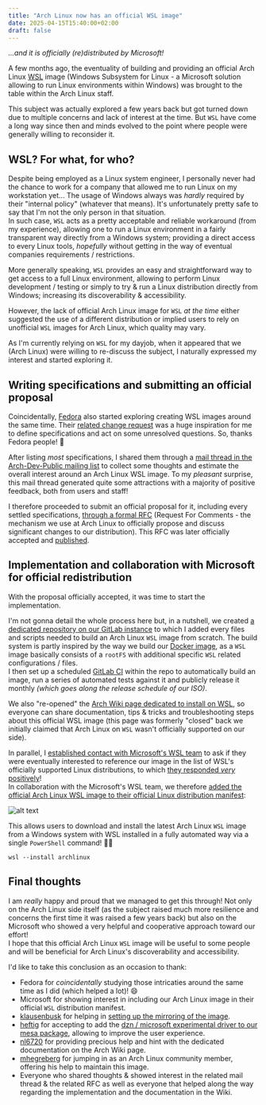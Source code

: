 ```yaml
---
title: "Arch Linux now has an official WSL image"
date: 2025-04-15T15:40:00+02:00
draft: false
---
```


*...and it is officially (re)distributed by Microsoft!*

A few months ago, the eventuality of building and providing an official Arch Linux [WSL](https://learn.microsoft.com/en-us/windows/wsl/about) image (Windows Subsystem for Linux - a Microsoft solution allowing to run Linux environments within Windows) was brought to the table within the Arch Linux staff.

This subject was actually explored a few years back but got turned down due to multiple concerns and lack of interest at the time. But `WSL` have come a long way since then and minds evolved to the point where people were generally willing to reconsider it.

## WSL? For what, for who?

Despite being employed as a Linux system engineer, I personally never had the chance to work for a company that allowed me to run Linux on my workstation yet... The usage of Windows always was *hardly* required by their "internal policy" (whatever that means). It's unfortunately pretty safe to say that I'm not the only person in that situation.  
In such case, `WSL` acts as a pretty acceptable and reliable workaround (from my experience), allowing one to run a Linux environment in a fairly transparent way directly from a Windows system; providing a direct access to every Linux tools, *hopefully* without getting in the way of eventual companies requirements / restrictions.

More generally speaking, `WSL` provides an easy and straightforward way to get access to a full Linux environment, allowing to perform Linux development / testing or simply to try & run a Linux distribution directly from Windows; increasing its discoverability & accessibility.

However, the lack of official Arch Linux image for `WSL` *at the time* either suggested the use of a different distribution or implied users to rely on unofficial `WSL` images for Arch Linux, which quality may vary.

As I'm currently relying on `WSL` for my dayjob, when it appeared that we (Arch Linux) were willing to re-discuss the subject, I naturally expressed my interest and started exploring it.

## Writing specifications and submitting an official proposal

Coincidentally, [Fedora](https://fedoraproject.org/) also started exploring creating WSL images around the same time. Their [related change request](https://fedoraproject.org/wiki/Changes/FedoraWSL) was a huge inspiration for me to define specifications and act on some unresolved questions. So, thanks Fedora people! :blue_heart:

After listing *most* specifications, I shared them through a [mail thread in the Arch-Dev-Public mailing list](https://lists.archlinux.org/archives/list/arch-dev-public@lists.archlinux.org/thread/73A4BK7YK4BJBVXGMN2I5CROQAWI53VZ/) to collect some thoughts and estimate the overall interest around an Arch Linux WSL image. To my *pleasant* surprise, this mail thread generated quite some attractions with a majority of positive feedback, both from users and staff!

I therefore proceeded to submit an official proposal for it, including every settled specifications, [through a formal RFC](https://gitlab.archlinux.org/archlinux/rfcs/-/merge_requests/50) (Request For Comments - the mechanism we use at Arch Linux to officially propose and discuss significant changes to our distribution). This RFC was later officially accepted and [published](https://rfc.archlinux.page/0050-arch-linux-wsl-image/).

## Implementation and collaboration with Microsoft for official redistribution

With the proposal officially accepted, it was time to start the implementation.

I'm not gonna detail the whole process here but, in a nutshell, we created [a dedicated repository on our GitLab instance](https://gitlab.archlinux.org/archlinux/archlinux-wsl) to which I added every files and scripts needed to build an Arch Linux `WSL` image from scratch. The build system is partly inspired by the way we build our [Docker image](https://hub.docker.com/_/archlinux/), as a `WSL` image basically consists of a `rootFS` with additional specific `WSL` related configurations / files.  
I then set up a scheduled [GitLab CI](https://gitlab.archlinux.org/archlinux/archlinux-wsl/-/blob/main/.gitlab-ci.yml?ref_type=heads) within the repo to automatically build an image, run a series of automated tests against it and publicly release it monthly *(which goes along the release schedule of our ISO)*.

We also "re-opened" the [Arch Wiki page dedicated to install on WSL](https://wiki.archlinux.org/title/Install_Arch_Linux_on_WSL), so everyone can share documentation, tips & tricks and troubleshooting steps about this official WSL image (this page was formerly "closed" back we initially claimed that Arch Linux on `WSL` wasn't officially supported on our side).

In parallel, I [established contact with Microsoft's WSL team](https://github.com/microsoft/WSL/issues/12551) to ask if they were eventually interested to reference our image in the list of WSL's officially supported Linux distributions, to which [they responded *very* positively](https://github.com/microsoft/WSL/issues/12551#issuecomment-2635150613)!  
In collaboration with the Microsoft's WSL team, we therefore [added the official Arch Linux WSL image to their official Linux distribution manifest](https://github.com/microsoft/WSL/pull/12818):

![alt text](images/archlinux-wsl-image/wsl-distributions-list.png "WSL official Linux distributions list")

This allows users to download and install the latest Arch Linux `WSL` image from a Windows system with WSL installed in a fully automated way via a single `PowerShell` command! 🥳🎉

```
wsl --install archlinux
```

## Final thoughts

I am *really* happy and proud that we managed to get this through! Not only on the Arch Linux side itself (as the subject raised much more resilience and concerns the first time it was raised a few years back) but also on the Microsoft who showed a very helpful and cooperative approach toward our effort!  
I hope that this official Arch Linux `WSL` image will be useful to some people and will be beneficial for Arch Linux's discoverability and accessibility.

I'd like to take this conclusion as an occasion to thank:

- Fedora for *coincidentally* studying those intricaties around the same time as I did (which helped a lot)! 😄
- Microsoft for showing interest in including our Arch Linux image in their official `WSL` distribution manifest.
- [klausenbusk](https://github.com/klausenbusk) for helping in [setting up the mirroring of the image](https://gitlab.archlinux.org/archlinux/infrastructure/-/merge_requests/924).
- [heftig](https://github.com/heftig) for accepting to add the [dzn / microsoft experimental driver to our mesa package](https://gitlab.archlinux.org/archlinux/packaging/packages/mesa/-/issues/25), allowing to improve the user experience.
- [nl6720](https://wiki.archlinux.org/title/User:Nl6720) for providing precious help and hint with the dedicated documentation on the Arch Wiki page.
- [mhegreberg](https://github.com/mhegreberg) for jumping in as an Arch Linux community member, offering his help to maintain this image.
- Everyone who shared thoughts & showed interest in the related mail thread & the related RFC as well as everyone that helped along the way regarding the implementation and the documentation in the Wiki.
